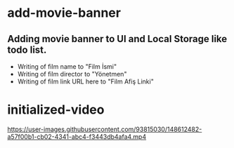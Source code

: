 # add-movie-banner
## Adding movie banner to UI and Local Storage like todo list.
- Writing of film name to "Film İsmi"
- Writing of film director to "Yönetmen"
- Writing of film link URL here to "Film Afiş Linki"

# initialized-video




https://user-images.githubusercontent.com/93815030/148612482-a57f00b1-cb02-4341-abc4-f3443db4afa4.mp4

